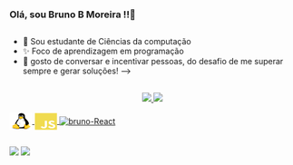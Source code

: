 ### Olá, sou Bruno B Moreira !!👋
##
- 📘 Sou estudante de Ciências da computação 
- ✨ Foco de aprendizagem em programação
- 💬 gosto de conversar e incentivar pessoas, do desafio de me superar sempre e gerar soluções!
-->

##

<div align="center">
  <a href="https://github.com/bmoreira1">
  <img height="180em" src="https://github-readme-stats.vercel.app/api?username=bmoreira1&show_icons=true&theme=highcontrast&include_all_commits=true&count_private=true"/>
  <img height="180em" src="https://github-readme-stats.vercel.app/api/top-langs/?username=bmoreira1&layout=compact&langs_count=7&theme=highcontrast"/>
</div>
<div style="display: inline_block"><br>
  <img align="center" alt="bruno-linux" width="40" height="30" src="https://raw.githubusercontent.com/devicons/devicon/master/icons/linux/linux-original.svg">
  <img align="center" alt="bruno-Js" height="30" width="40" src="https://raw.githubusercontent.com/devicons/devicon/master/icons/javascript/javascript-plain.svg">
  <img align="center" alt="bruno-React" height="30" width="40" src="https://cdn.jsdelivr.net/gh/devicons/devicon/icons/react/react-original.svg" />
  </div>
  
  ##
  
  <div> 
  <a href="https://www.linkedin.com/in/2brunomoreira/" target="_blank"><img src="https://img.shields.io/badge/LinkedIn-0077B5?style=for-the-badge&logo=linkedin&logoColor=white" ></a>
    <a href="https://www.instagram.com/brunobmoreira1/" target="_blank"><img src="https://img.shields.io/badge/-Instagram-%23E4405F?style=for-the-badge&logo=instagram&logoColor=white"></a>
  </div>
  
